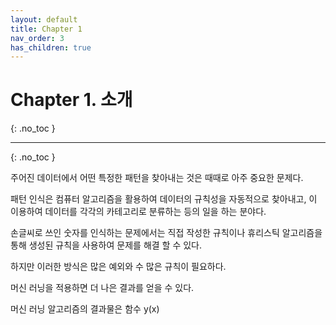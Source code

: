 ```yaml
---
layout: default
title: Chapter 1
nav_order: 3
has_children: true
---
```


# Chapter 1. 소개
{: .no_toc }

---
{: .no_toc }

주어진 데이터에서 어떤 특정한 패턴을 찾아내는 것은 때때로 아주 중요한 문제다.

패턴 인식은 컴퓨터 알고리즘을 활용하여 데이터의 규칙성을 자동적으로 찾아내고, 이 이용하여 데이터를 각각의 카테고리로 분류하는 등의 일을 하는 분야다.

손글씨로 쓰인 숫자를 인식하는 문제에서는 직접 작성한 규칙이나 휴리스틱 알고리즘을 통해 생성된 규칙을 사용하여 문제를 해결 할 수 있다.

하지만 이러한 방식은 많은 예외와 수 많은 규칙이 필요하다.

머신 러닝을 적용하면 더 나은 결과를 얻을 수 있다.

머신 러닝 알고리즘의 결과물은 함수 y(x)